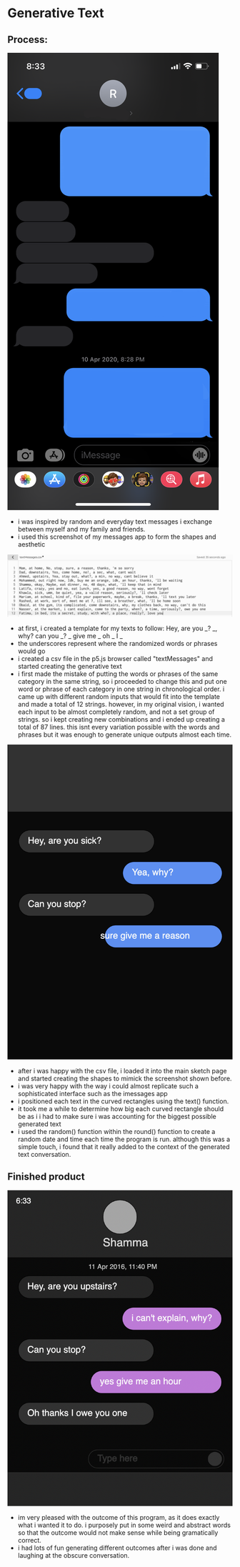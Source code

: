 # Generative Text 
## Process:
![IMGenTextInspo](IMGenTextInspo.PNG)

- i was inspired by random and everyday text messages i exchange between myself and my family and friends. 
- i used this screenshot of my messages app to form the shapes and aesthetic

![IMGenText1](IMGenText1.png)

- at first, i created a template for my texts to follow:
Hey, are you _?
_, why?
can you _?
_ give me _
oh _ I _
- the underscores represent where the randomized words or phrases would go
- i created a csv file in the p5.js browser called "textMessages" and started creating the generative text
- i first made the mistake of putting the words or phrases of the same category in the same string, so i proceeded to change this and put one word or phrase of each category in one string in chronological order. i came up with different random inputs that would fit into the template and made a total of 12 strings. however, in my original vision, i wanted each input to be almost completely random, and not a set group of strings. so i kept creating new combinations and i ended up creating a total of 87 lines. this isnt every variation possible with the words and phrases but it was enough to generate unique outputs almost each time.

![IMGenText2](IMGenText2.png)

- after i was happy with the csv file, i loaded it into the main sketch page and started creating the shapes to mimick the screenshot shown before. 
- i was very happy with the way i could almost replicate such a sophisticated interface such as the imessages app
- i positioned each text in the curved rectangles using the text() function.
- it took me a while to determine how big each curved rectangle should be as i i had to make sure i was accounting for the biggest possible generated text
- i used the random() function within the round() function to create a random date and time each time the program is run. although this was a simple touch, i found that it really added to the context of the generated text conversation.
## Finished product
![IMGenText3](IMGenText3.png)

- im very pleased with the outcome of this program, as it does exactly what i wanted it to do. i purposely put in some weird and abstract words so that the outcome would not make sense while being gramatically correct.
- i had lots of fun generating different outcomes after i was done and laughing at the obscure conversation. 
